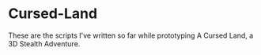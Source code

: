 # Cursed-Land

These are the scripts I've written so far while prototyping A Cursed Land, a 3D Stealth Adventure. 
